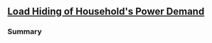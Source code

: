 ## [Load Hiding of Household's Power Demand](http://ieeexplore.ieee.org/xpls/abs_all.jsp?arnumber=7007755&tag=1)

### Summary
